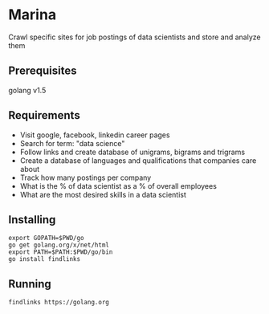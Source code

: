 Marina
======
Crawl specific sites for job postings of data scientists and store and analyze them

Prerequisites
-------------
golang v1.5

Requirements
------------
- Visit google, facebook, linkedin career pages
- Search for term: "data science"
- Follow links and create database of unigrams, bigrams and trigrams
- Create a database of languages and qualifications that companies care about
- Track how many postings per company
- What is the % of data scientist as a % of overall employees
- What are the most desired skills in a data scientist

Installing
----------

    export GOPATH=$PWD/go
    go get golang.org/x/net/html
    export PATH=$PATH:$PWD/go/bin
    go install findlinks

Running
-------

    findlinks https://golang.org
